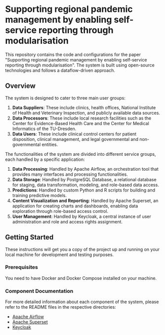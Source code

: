 # Supporting regional pandemic management by enabling self-service reporting through modularisation

This repository contains the code and configurations for the paper "Supporting regional pandemic management by enabling self-service reporting through modularisation". The system is built using open-source technologies and follows a dataflow-driven approach.

## Overview

The system is designed to cater to three main user groups:

1. **Data Suppliers**: These include clinics, health offices, National Institute of Health and Veterinary Inspection, and publicly available data sources.
2. **Data Processors**: These include local research facilities such as the Center for Evidence-Based Health Care and the Center for Medical Informatics of the TU-Dresden.
3. **Data Users**: These include clinical control centers for patient disposition, clinical management, and legal governmental and non-governmental entities.

The functionalities of the system are divided into different service groups, each handled by a specific application:

1. **Data Processing**: Handled by Apache Airflow, an orchestration tool that provides many interfaces and processing functionalities.
2. **Data Storage**: Handled by PostgreSQL Database, a relational database for staging, data transformation, modeling, and role-based data access.
3. **Predictions**: Handled by custom Python and R scripts for building and training predictive models.
4. **Content Visualization and Reporting**: Handled by Apache Superset, an application for creating charts and dashboards, enabling data exploration through role-based access control.
5. **User Management**: Handled by Keycloak, a central instance of user administration and role and access rights assignment.

## Getting Started

These instructions will get you a copy of the project up and running on your local machine for development and testing purposes.

### Prerequisites

You need to have Docker and Docker Compose installed on your machine.

### Component Documentation
For more detailed information about each component of the system, please refer to the README files in the respective directories:

* [Apache Airflow](./airflow/README.md)
* [Apache Superset](./superset/README.md)
* [Keycloak](./keycloak/README.md)

